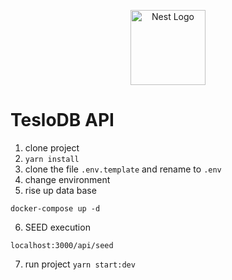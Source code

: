 <p align="center">
  <a href="http://nestjs.com/" target="blank"><img src="https://nestjs.com/img/logo-small.svg" width="120" alt="Nest Logo" /></a>
</p>


# TesloDB API

1. clone project
2. ```yarn install```
3. clone the file ```.env.template``` and rename to ```.env```
4. change environment
5. rise up data base
```
docker-compose up -d
```
6. SEED execution
```
localhost:3000/api/seed
```
7. run project ```yarn start:dev```